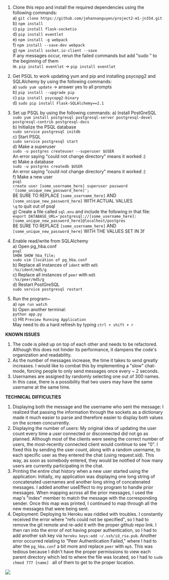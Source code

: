 1. Clone this repo and install the required dependencies using the following commands:<br>
  a) `git clone https://github.com/johannanguyen/project2-m1-jn354.git`<br>
  b) `npm install`  
  c) `pip install flask-socketio`  
  d) `pip install eventlet`  
  e) `npm install -g webpack`  
  f) `npm install --save-dev webpack`  
  g) `npm install socket.io-client --save`<br>
  If any messages occur, rerun the failed commands but add "sudo " to the beginning of them<br>
      ie. `pip install eventlet` -> `pip install eventlet`
      
2. Get PSQL to work updating yum and pip and installing psycopg2 and SQLAlchemy
by using the following commands:<br>
  a) `sudo yum update` -> answer yes to all prompts<br>
  b) `pip install --upgrade pip`<br>
  c) `pip install psycopg2-binary`<br>
  d) `sudo pip install Flask-SQLAlchemy==2.1`
  
3. Set up PSQL by using the following commands:
  a) Install PostGreSQL<br>
      `sudo yum install postgresql postgresql-server postgresql-devel postgresql-contrib postgresql-docs`<br>
  b) Initialize the PSQL database<br>
      `sudo service postgresql initdb`<br>
  c) Start PSQL<br>
      `sudo service postgresql start`<br>
  d) Make a superuser<br>
      `sudo -u postgres createuser --superuser $USER`<br>
     An error saying "could not change directory" means it worked :)<br>
  e) Make a database<br>
      `sudo -u postgres createdb $USER`<br>
     An error saying "could not change directory" means it worked :)<br>
  f) Make a new user<br>
      `psql`<br>
      `create user [some_username_here] superuser password '[some_unique_new_password_here]';`<br>
     BE SURE TO REPLACE `[some_username_here]` AND `[some_unique_new_password_here]` WITH ACTUAL VALUES<br>
      `\q` to quit out of psql<br>
  g) Create a file called `sql.env` and include the following in that file:<br>
      `export DATABASE_URL='postgresql://[some_username_here]:[some_unique_new_password_here]@localhost/postgres`<br>
     BE SURE TO REPLACE `[some_username_here]` AND `[some_unique_new_password_here]` WITH THE VALUES SET IN 3f<br>
 
4. Enable read/write from SQLAlchemy<br>
  a) Open pg_hba.conf<br>
      `psql`<br>
      `SHOW SHOW hba_file;`<br>
      `sudo vim [location of pg_hba.conf`<br>
  b) Replace all instances of `ident` with `md5`<br>
      `:%s/ident/md5/g`<br>
  c) Replace all instances of `peer` with `md5`<br>
      `:%s/peer/md5/g`<br>
  d) Restart PostGreSQL<br>
      `sudo service postgresql restart`<br>
    
5. Run the program~<br>
  a) `npm run watch`<br>
  b) Open another terminal:<br>
       `python app.py`<br>
  c) Hit `Preview Running Application`<br>
       May need to do a hard refresh by typing `ctrl + shift + r`<br>
     
<b>KNOWN ISSUES</b>
1. The code is piled up on top of each other and needs to be refactored. Although this does not hinder its performance, it dampens the code's organization and readability.<br>
2. As the number of messages increase, the time it takes to send greatly increases. I would like to combat this by implementing a "slow" chat-mode, forcing people to only send messages once every ~ 2 seconds.<br>
3. Usernames are assigned by randomly selecting one out of 300 names. In this case, there is a possibility that two users may have the same username at the same time.

<b>TECHNICAL DIFFICULTIES</b>
1. Displaying both the message and the username who sent the message: I realized that passing the information through the sockets as a dictionary made it much easier to parse and therefore easier to display both values on the screen concurrently.<br>
2. Displaying the number of users: My original idea of updating the user count every time a user connected or disconnected did not go as planned. Although most of the clients were seeing the correct number of users, the most-recently connected client would continue to see "0". I fixed this by sending the user count, along with a random username, to each specific user as they entered the chat (using request.sid). This way, as soon as somebody entered, they would be notified of how many users are currently participating in the chat.<br>
3. Printing the entire chat history when a new user started using the application: Initially, my application was displaying one long string of concatenated usernames and another long string of concatenated messages. I added another useEffect to my program to handle prior messages. When mapping across all the prior messages, I used the map's "index" member to match the message with the corresponding sender. Once this map was printed, I continued to map through all the new messages that were being sent.<br>
4. Deployment: Deploying to Heroku was riddled with troubles. I constantly received the error where "refs could not be specified", so I had to remove the git remote and re-add it with the proper github repo link. I then ran into the error of not having proper authentication, so I had to add another ssh key via `heroku keys:add ~/.ssh/id_rsa.pub`. Another error occurred relating to "Peer Authentication Failed," where I had to alter the `pg_hba.conf` a bit more and replace `peer` with `mp5`. This was tedious because I didn't have the proper permissions to view each parent directory which led to where the file was located, so I had to `sudo chmod 777 [name] ` all of them to get to the proper location.

<img src="https://i.ibb.co/3RQWPQV/p2m1.png">
